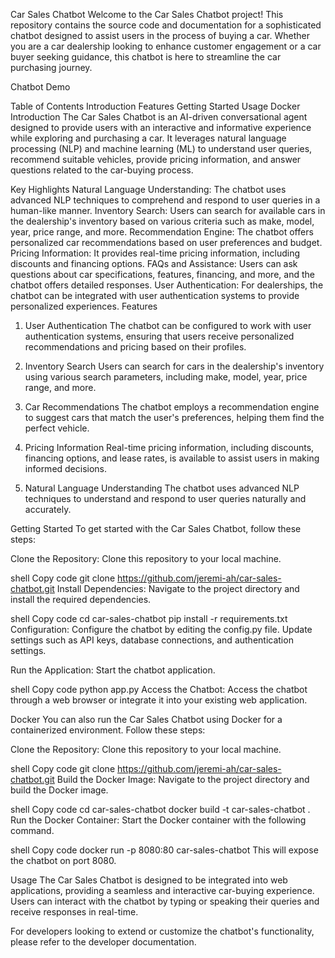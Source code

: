 Car Sales Chatbot
Welcome to the Car Sales Chatbot project! This repository contains the source code and documentation for a sophisticated chatbot designed to assist users in the process of buying a car. Whether you are a car dealership looking to enhance customer engagement or a car buyer seeking guidance, this chatbot is here to streamline the car purchasing journey.

Chatbot Demo

Table of Contents
Introduction
Features
Getting Started
Usage
Docker
Introduction
The Car Sales Chatbot is an AI-driven conversational agent designed to provide users with an interactive and informative experience while exploring and purchasing a car. It leverages natural language processing (NLP) and machine learning (ML) to understand user queries, recommend suitable vehicles, provide pricing information, and answer questions related to the car-buying process.

Key Highlights
Natural Language Understanding: The chatbot uses advanced NLP techniques to comprehend and respond to user queries in a human-like manner.
Inventory Search: Users can search for available cars in the dealership's inventory based on various criteria such as make, model, year, price range, and more.
Recommendation Engine: The chatbot offers personalized car recommendations based on user preferences and budget.
Pricing Information: It provides real-time pricing information, including discounts and financing options.
FAQs and Assistance: Users can ask questions about car specifications, features, financing, and more, and the chatbot offers detailed responses.
User Authentication: For dealerships, the chatbot can be integrated with user authentication systems to provide personalized experiences.
Features
1. User Authentication
The chatbot can be configured to work with user authentication systems, ensuring that users receive personalized recommendations and pricing based on their profiles.

2. Inventory Search
Users can search for cars in the dealership's inventory using various search parameters, including make, model, year, price range, and more.

3. Car Recommendations
The chatbot employs a recommendation engine to suggest cars that match the user's preferences, helping them find the perfect vehicle.

4. Pricing Information
Real-time pricing information, including discounts, financing options, and lease rates, is available to assist users in making informed decisions.

5. Natural Language Understanding
The chatbot uses advanced NLP techniques to understand and respond to user queries naturally and accurately.

Getting Started
To get started with the Car Sales Chatbot, follow these steps:

Clone the Repository: Clone this repository to your local machine.

shell
Copy code
git clone https://github.com/jeremi-ah/car-sales-chatbot.git
Install Dependencies: Navigate to the project directory and install the required dependencies.

shell
Copy code
cd car-sales-chatbot
pip install -r requirements.txt
Configuration: Configure the chatbot by editing the config.py file. Update settings such as API keys, database connections, and authentication settings.

Run the Application: Start the chatbot application.

shell
Copy code
python app.py
Access the Chatbot: Access the chatbot through a web browser or integrate it into your existing web application.

Docker
You can also run the Car Sales Chatbot using Docker for a containerized environment. Follow these steps:

Clone the Repository: Clone this repository to your local machine.

shell
Copy code
git clone https://github.com/jeremi-ah/car-sales-chatbot.git
Build the Docker Image: Navigate to the project directory and build the Docker image.

shell
Copy code
cd car-sales-chatbot
docker build -t car-sales-chatbot .
Run the Docker Container: Start the Docker container with the following command.

shell
Copy code
docker run -p 8080:80 car-sales-chatbot
This will expose the chatbot on port 8080.

Usage
The Car Sales Chatbot is designed to be integrated into web applications, providing a seamless and interactive car-buying experience. Users can interact with the chatbot by typing or speaking their queries and receive responses in real-time.

For developers looking to extend or customize the chatbot's functionality, please refer to the developer documentation.
